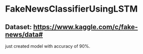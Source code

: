 # FakeNewsClassifierUsingLSTM
## Dataset: https://www.kaggle.com/c/fake-news/data#
just created model with accuracy of 90%.

